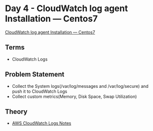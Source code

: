 # Day 4 - CloudWatch log agent Installation — Centos7

[CloudWatch log agent Installation — Centos7](https://medium.com/@devopslearning/100-days-of-devops-day-4-cloudwatch-log-agent-installation-centos7-d11054fffdf4)

## Terms

- CloudWatch Logs

## Problem Statement

- Collect the System logs(/var/log/messages and /var/log/secure) and push it to CloudWatch Logs
- Collect custom metrics(Memory, Disk Space, Swap Utilization)

## Theory

- [AWS CloudWatch Logs Notes](aws_cloudwatch_logs.md)
